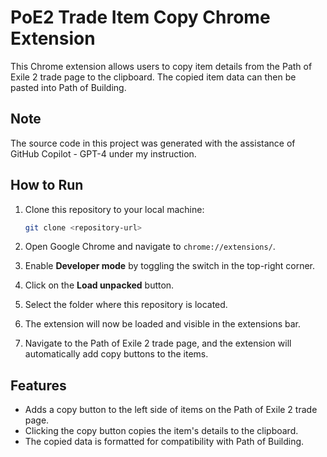 # PoE2 Trade Item Copy Chrome Extension

This Chrome extension allows users to copy item details from the Path of Exile 2 trade page to the clipboard. The copied item data can then be pasted into Path of Building.

## Note
The source code in this project was generated with the assistance of GitHub Copilot - GPT-4 under my instruction.

## How to Run

1. Clone this repository to your local machine:
   ```bash
   git clone <repository-url>
   ```

2. Open Google Chrome and navigate to `chrome://extensions/`.

3. Enable **Developer mode** by toggling the switch in the top-right corner.

4. Click on the **Load unpacked** button.

5. Select the folder where this repository is located.

6. The extension will now be loaded and visible in the extensions bar.

7. Navigate to the Path of Exile 2 trade page, and the extension will automatically add copy buttons to the items.

## Features

- Adds a copy button to the left side of items on the Path of Exile 2 trade page.
- Clicking the copy button copies the item's details to the clipboard.
- The copied data is formatted for compatibility with Path of Building.
